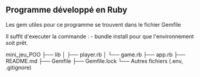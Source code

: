  Programme développé en Ruby 
 --------------------------- 
 
 Les gem utiles pour ce programme se trouvent dans le fichier Gemfile
 

 Il suffit d'executer la commande :
             -  bundle install
                                pour que l'environnement soit prêt.
 
 
mini_jeu_POO
├── lib
│   ├── player.rb
│   └── game.rb
├── app.rb
├── README.md
├── Gemfile
├── Gemfile.lock
└── Autres fichiers (.env, .gitignore)

